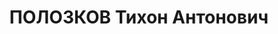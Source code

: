 ---
title: ПОЛОЗКОВ Тихон Антонович
description: "Род. в 1892, Белоруссия, русский, член ВКП(б). Ярцев. техст. ф-ка, директор\
  \ \n  Арестован 25.05.1937. Обв. по ст. 58-7, 8, 11. Приговор: 22.11.1937 – ВМН.\
  \ Расстрелян 22.11.1937"
---